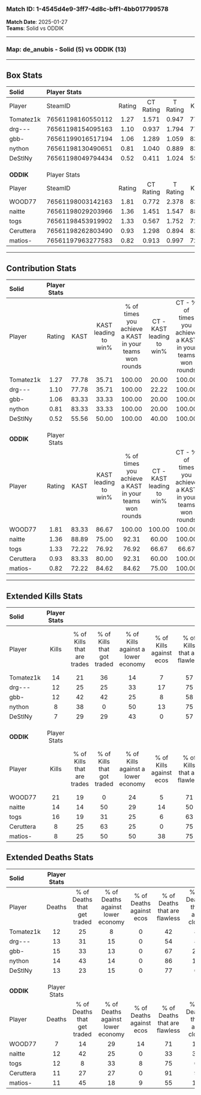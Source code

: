 ### Match ID: 1-4545d4e9-3ff7-4d8c-bff1-4bb017799578  
**Match Date**: 2025-01-27  
**Teams**: Solid vs ODDIK  

---  

### **Map**: de_anubis - Solid (5) vs ODDIK (13)  
---  

## Box Stats  

| **Solid** | Player Stats      |        |           |          |       |       |       |         |        |      |     |
| :- | :- | :-: | :-: | :-: | :-: | :-: | :-: | :-: | :-: | :-: | :-: |
| Player    | SteamID           | Rating | CT Rating | T Rating | KAST  |  ADR  | Kills | Assists | Deaths | K/D  | HS% |
| Tomatez1k | 76561198160550112 |  1.27  |   1.571   |  0.947   | 77.78 | 96.7  |  14   |    3    |   12   | 1.17 | 42  |
| drg---    | 76561198154095163 |  1.10  |   0.937   |  1.794   | 77.78 | 80.0  |  12   |    5    |   13   | 0.92 | 58  |
| gbb-      | 76561199016517194 |  1.06  |   1.289   |  1.059   | 83.33 | 75.7  |  12   |    3    |   15   | 0.80 | 50  |
| nython    | 76561198130490651 |  0.81  |   1.040   |  0.889   | 83.33 | 47.6  |   8   |    3    |   14   | 0.57 | 37  |
| DeStlNy   | 76561198049794434 |  0.52  |   0.411   |  1.024   | 55.56 | 31.6  |   7   |    1    |   13   | 0.54 | 28  |
|           |                   |        |           |          |       |       |       |         |        |      |     |
|           |                   |        |           |          |       |       |       |         |        |      |     |
|           |                   |        |           |          |       |       |       |         |        |      |     |
| **ODDIK** | Player Stats      |        |           |          |       |       |       |         |        |      |     |
| Player    | SteamID           | Rating | CT Rating | T Rating | KAST  |  ADR  | Kills | Assists | Deaths | K/D  | HS% |
| WOOD77    | 76561198003142163 |  1.81  |   0.772   |  2.378   | 83.33 | 101.7 |  21   |    3    |   7    | 3.00 | 47  |
| naitte    | 76561198029203966 |  1.36  |   1.451   |  1.547   | 88.89 | 93.2  |  14   |    7    |   12   | 1.17 | 57  |
| togs      | 76561198453919902 |  1.33  |   0.567   |  1.752   | 72.22 | 97.7  |  16   |    2    |   12   | 1.33 | 62  |
| Ceruttera | 76561198262803490 |  0.93  |   1.298   |  0.894   | 83.33 | 56.4  |   8   |    4    |   11   | 0.73 | 62  |
| matios-   | 76561197963277583 |  0.82  |   0.913   |  0.997   | 72.22 | 47.4  |   8   |    4    |   11   | 0.73 | 37  |
---  

## Contribution Stats  

| **Solid** | Player Stats |       |                      |                                                        |                           |                                                             |                          |                                                            |
| :- | :-: | :-: | :-: | :-: | :-: | :-: | :-: | :-: |
| Player    |    Rating    | KAST  | KAST leading to win% | % of times you achieve a KAST in your teams won rounds | CT - KAST leading to win% | CT - % of times you achieve a KAST in your teams won rounds | T - KAST leading to win% | T - % of times you achieve a KAST in your teams won rounds |
| Tomatez1k |     1.27     | 77.78 |        35.71         |                         100.00                         |           20.00           |                           100.00                            |          75.00           |                           100.00                           |
| drg---    |     1.10     | 77.78 |        35.71         |                         100.00                         |           22.22           |                           100.00                            |          60.00           |                           100.00                           |
| gbb-      |     1.06     | 83.33 |        33.33         |                         100.00                         |           20.00           |                           100.00                            |          60.00           |                           100.00                           |
| nython    |     0.81     | 83.33 |        33.33         |                         100.00                         |           20.00           |                           100.00                            |          60.00           |                           100.00                           |
| DeStlNy   |     0.52     | 55.56 |        50.00         |                         100.00                         |           40.00           |                           100.00                            |          60.00           |                           100.00                           |
|           |              |       |                      |                                                        |                           |                                                             |                          |                                                            |
|           |              |       |                      |                                                        |                           |                                                             |                          |                                                            |
|           |              |       |                      |                                                        |                           |                                                             |                          |                                                            |
| **ODDIK** | Player Stats |       |                      |                                                        |                           |                                                             |                          |                                                            |
| Player    |    Rating    | KAST  | KAST leading to win% | % of times you achieve a KAST in your teams won rounds | CT - KAST leading to win% | CT - % of times you achieve a KAST in your teams won rounds | T - KAST leading to win% | T - % of times you achieve a KAST in your teams won rounds |
| WOOD77    |     1.81     | 83.33 |        86.67         |                         100.00                         |          100.00           |                           100.00                            |          83.33           |                           100.00                           |
| naitte    |     1.36     | 88.89 |        75.00         |                         92.31                          |           60.00           |                           100.00                            |          81.82           |                           90.00                            |
| togs      |     1.33     | 72.22 |        76.92         |                         76.92                          |           66.67           |                            66.67                            |          80.00           |                           80.00                            |
| Ceruttera |     0.93     | 83.33 |        80.00         |                         92.31                          |           60.00           |                           100.00                            |          90.00           |                           90.00                            |
| matios-   |     0.82     | 72.22 |        84.62         |                         84.62                          |           75.00           |                           100.00                            |          88.89           |                           80.00                            |
---  

## Extended Kills Stats  

| **Solid** | Player Stats |                            |                            |                                    |                         |                              |                                 |                                       |                    |           |
| :- | :-: | :-: | :-: | :-: | :-: | :-: | :-: | :-: | :-: | :-: |
| Player    |    Kills     | % of Kills that are trades | % of Kills that got traded | % of Kills against a lower economy | % of Kills against ecos | % of Kills that are flawless | % of Kills that are close duels | % of Kills that are assisted by flash | Pistol Round Kills | AWP Kills |
| Tomatez1k |      14      |             21             |             36             |                 14                 |            7            |              57              |               14                |                   7                   |         2          |     0     |
| drg---    |      12      |             25             |             25             |                 33                 |           17            |              75              |                8                |                  17                   |         1          |     0     |
| gbb-      |      12      |             42             |             42             |                 25                 |            8            |              58              |               25                |                   8                   |         1          |     0     |
| nython    |      8       |             38             |             0              |                 50                 |           13            |              75              |               13                |                   0                   |         1          |     3     |
| DeStlNy   |      7       |             29             |             29             |                 43                 |            0            |              57              |               14                |                   0                   |         0          |     0     |
|           |              |                            |                            |                                    |                         |                              |                                 |                                       |                    |           |
|           |              |                            |                            |                                    |                         |                              |                                 |                                       |                    |           |
|           |              |                            |                            |                                    |                         |                              |                                 |                                       |                    |           |
| **ODDIK** | Player Stats |                            |                            |                                    |                         |                              |                                 |                                       |                    |           |
| Player    |    Kills     | % of Kills that are trades | % of Kills that got traded | % of Kills against a lower economy | % of Kills against ecos | % of Kills that are flawless | % of Kills that are close duels | % of Kills that are assisted by flash | Pistol Round Kills | AWP Kills |
| WOOD77    |      21      |             19             |             0              |                 24                 |            5            |              71              |               10                |                   0                   |         0          |     8     |
| naitte    |      14      |             14             |             50             |                 29                 |           14            |              50              |               21                |                   0                   |         0          |     0     |
| togs      |      16      |             19             |             31             |                 25                 |            6            |              63              |               13                |                   0                   |         7          |     0     |
| Ceruttera |      8       |             25             |             63             |                 25                 |            0            |              75              |                0                |                   0                   |         2          |     0     |
| matios-   |      8       |             25             |             50             |                 50                 |           38            |              75              |                0                |                   0                   |         1          |     0     |
## Extended Deaths Stats  

| **Solid** | Player Stats |                             |                                   |                          |                               |                            |                           |               |
| :- | :-: | :-: | :-: | :-: | :-: | :-: | :-: | :-: |
| Player    |    Deaths    | % of Deaths that get traded | % of Deaths against lower economy | % of Deaths against ecos | % of Deaths that are flawless | % of Deaths that are close | % of Deaths while blinded | Deaths to AWP |
| Tomatez1k |      12      |             25              |                 8                 |            0             |              42               |             8              |             0             |       1       |
| drg---    |      13      |             31              |                15                 |            0             |              54               |             8              |             0             |       1       |
| gbb-      |      15      |             33              |                13                 |            0             |              67               |             20             |             0             |       3       |
| nython    |      14      |             43              |                14                 |            0             |              86               |             14             |             0             |       1       |
| DeStlNy   |      13      |             23              |                15                 |            0             |              77               |             0              |             0             |       2       |
|           |              |                             |                                   |                          |                               |                            |                           |               |
|           |              |                             |                                   |                          |                               |                            |                           |               |
|           |              |                             |                                   |                          |                               |                            |                           |               |
| **ODDIK** | Player Stats |                             |                                   |                          |                               |                            |                           |               |
| Player    |    Deaths    | % of Deaths that get traded | % of Deaths against lower economy | % of Deaths against ecos | % of Deaths that are flawless | % of Deaths that are close | % of Deaths while blinded | Deaths to AWP |
| WOOD77    |      7       |             14              |                29                 |            14            |              71               |             14             |            14             |       0       |
| naitte    |      12      |             42              |                25                 |            0             |              33               |             33             |             0             |       1       |
| togs      |      12      |              8              |                33                 |            8             |              75               |             0              |             0             |       1       |
| Ceruttera |      11      |             27              |                27                 |            0             |              91               |             9              |            18             |       1       |
| matios-   |      11      |             45              |                18                 |            9             |              55               |             18             |             9             |       0       |
